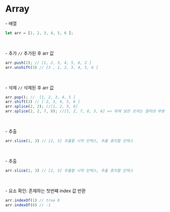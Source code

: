# Array
\- 배열   
```javascript
let arr = [1, 2, 3, 4, 5, 6 ];
```
<br>

\-  추가 `//` 추가된 후 arr 값
```javascript
arr.push(2); // [1, 2, 3, 4, 5, 6, 2 ]
arr.unshift(3) // [3 , 1, 2, 3, 4, 5, 6 ]
```

<br>

\-  삭제 `//` 삭제된 후 arr 값
```javascript
arr.pop(); //  [1, 2, 3, 4, 5 ]
arr.shift(3) // [ 2, 3, 4, 5, 6 ]
arr.splice(2, 2); //[1, 2, 5, 6]
arr.splice(2, 2, 7, 8); //[1, 2, 7, 8, 5, 6] => 뒤에 넣은 숫자는 잘라낸 부분 순서대로 넣어집니다. 구분자 ','
```

<br>

\-  추출
```javascript
arr.slice(1, 3) // [2, 3] 추출할 시작 인덱스, 추출 중지할 인덱스
```

<br>

\-  추출
```javascript
arr.slice(1, 3) // [2, 3] 추출할 시작 인덱스, 추출 중지할 인덱스
```

<br>

\-  요소 확인: 존재하는 첫번쨰 index 값 반환
```javascript
arr.indexOf(1) // true 0
arr.indexOf(0) // -1
```